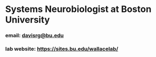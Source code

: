 # Systems Neurobiologist at Boston University
### email: davisrg@bu.edu
### lab website: https://sites.bu.edu/wallacelab/

<!---
davisreinaguerra/davisreinaguerra is a ✨ special ✨ repository because its `README.md` (this file) appears on your GitHub profile.
You can click the Preview link to take a look at your changes.
--->
